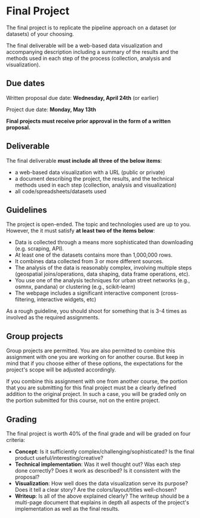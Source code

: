 # Final Project

The final project is to replicate the pipeline approach on a dataset (or
datasets) of your choosing.

The final deliverable will be a web-based data visualization
and accompanying description including a summary of the results and the methods
used in each step of the process (collection, analysis and
visualization).

## Due dates

Written proposal due date: **Wednesday, April 24th** (or earlier)

Project due date: **Monday, May 13th**

**Final projects must receive prior approval in the form of a written proposal.**

## Deliverable

The final deliverable **must include all three of the below items**:

- a web-based data visualization with a URL (public or private)
- a document describing the project, the results, and the technical methods used in each step (collection, analysis and visualization)
- all code/spreadsheets/datasets used

## Guidelines

The project is open-ended. The topic and technologies used are up to you. However, the it must satisfy **at least two of the items below**:

- Data is collected through a means more sophisticated than downloading (e.g. scraping, API).
- At least one of the datasets contains more than 1,000,000 rows.
- It combines data collected from 3 or more different sources.
- The analysis of the data is reasonably complex, involving multiple steps (geospatial joins/operations, data shaping, data frame operations, etc).
- You use one of the analysis techniques for urban street networks (e.g., osmnx, pandana) or clustering (e.g., scikit-learn)
- The webpage includes a significant interactive component (cross-filtering, interactive widgets, etc)

As a rough guideline, you should shoot for something that is 3-4 times as involved as the required assignments.

## Group projects

Group projects are permitted. You are also permitted to combine this assignment with one you are working on for another course. But keep in mind that if you choose either of these options, the expectations for the project's scope will be adjusted accordingly.

If you combine this assignment with one from another course, the portion that you are submitting for this final project must be a clearly defined addition to the original project. In such a case, you will be graded only on the portion submitted for this course, not on the entire project.

## Grading

The final project is worth 40% of the final grade and will be graded on four criteria:

- **Concept**: Is it sufficiently complex/challenging/sophisticated? Is the final product useful/interesting/creative?
- **Technical implementation**: Was it well thought out? Was each step done correctly? Does it work as described? Is it consistent with the proposal?
- **Visualization**: How well does the data visualization serve its purpose? Does it tell a clear story? Are the colors/layout/titles well-chosen?
- **Writeup**: Is all of the above explained clearly? The writeup should be a multi-page document that explains in depth all aspects of the project's implementation as well as the final results.
